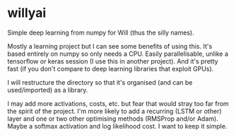 # willyai

Simple deep learning from numpy for Will (thus the silly names).

Mostly a learning project but I can see some benefits of using this. It's based entirely on numpy so only needs a CPU. Easily parallelisable, unlike a tensorflow or keras session (I use this in another project). And it's pretty fast (if you don't compare to deep learning libraries that exploit GPUs).

I will restructure the directory so that it's organised (and can be used/imported) as a library.

I may add more activations, costs, etc. but fear that would stray too far from the spirit of the project. I'm more likely to add a recurring (LSTM or other) layer and one or two other optimising methods (RMSProp and/or Adam). Maybe a softmax activation and log likelihood cost. I want to keep it simple.

